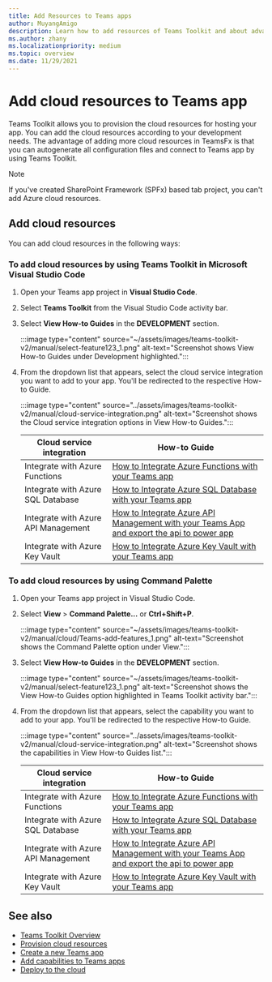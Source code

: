 ```yaml
---
title: Add Resources to Teams apps
author: MuyangAmigo
description: Learn how to add resources of Teams Toolkit and about advantages, limitations, and capabilities.
ms.author: zhany
ms.localizationpriority: medium
ms.topic: overview
ms.date: 11/29/2021
---
```


# Add cloud resources to Teams app

Teams Toolkit allows you to provision the cloud resources for hosting your app. You can add the cloud resources according to your development needs. The advantage of adding more cloud resources in TeamsFx is that you can autogenerate all configuration files and connect to Teams app by using Teams Toolkit.

> [!NOTE]
> If you've created SharePoint Framework (SPFx) based tab project, you can't add Azure cloud resources.

## Add cloud resources

You can add cloud resources in the following ways:

### To add cloud resources by using Teams Toolkit in Microsoft Visual Studio Code

   1. Open your Teams app project in **Visual Studio Code**.
   1. Select **Teams Toolkit** from the Visual Studio Code activity bar.
   1. Select **View How-to Guides** in the **DEVELOPMENT** section.

        :::image type="content" source="~/assets/images/teams-toolkit-v2/manual/select-feature123_1.png" alt-text="Screenshot shows View How-to Guides under Development highlighted.":::

   1. From the dropdown list that appears, select the cloud service integration you want to add to your app. You'll be redirected to the respective How-to Guide.

        :::image type="content" source="../assets/images/teams-toolkit-v2/manual/cloud-service-integration.png" alt-text="Screenshot shows the Cloud service integration options in View How-to Guides.":::

      |**Cloud service integration** | **How-to Guide** |
      |----------|----------|
      |Integrate with Azure Functions | [How to Integrate Azure Functions with your Teams app](https://github.com/OfficeDev/TeamsFx/wiki/How-to-integrate-Azure-Functions-with-your-Teams-app) |
      |Integrate with Azure SQL Database | [How to Integrate Azure SQL Database with your Teams app](https://github.com/OfficeDev/TeamsFx/wiki/Integrate-Azure-SQL-Database-with-your-Teams-app) |
      |Integrate with Azure API Management | [How to Integrate Azure API Management with your Teams App and export the api to power app](https://github.com/OfficeDev/TeamsFx/wiki/Integrate-Azure-API-Management-with-your-Teams-App-and-export-the-api-to-power-app) |
      |Integrate with Azure Key Vault | [How to Integrate Azure Key Vault with your Teams app](https://github.com/OfficeDev/TeamsFx/wiki/Integrate-Azure-Key-Vault-with-your-Teams-app) |

### To add cloud resources by using Command Palette

   1. Open your Teams app project in Visual Studio Code.

   1. Select **View** > **Command Palette...** or **Ctrl+Shift+P**.

      :::image type="content" source="~/assets/images/teams-toolkit-v2/manual/cloud/Teams-add-features_1.png" alt-text="Screenshot shows the Command Palette option under View.":::

   1. Select **View How-to Guides** in the **DEVELOPMENT** section.

        :::image type="content" source="~/assets/images/teams-toolkit-v2/manual/select-feature123_1.png" alt-text="Screenshot shows the View How-to Guides option highlighted in Teams Toolkit activity bar.":::

   1. From the dropdown list that appears, select the capability you want to add to your app. You'll be redirected to the respective How-to Guide.

        :::image type="content" source="../assets/images/teams-toolkit-v2/manual/cloud-service-integration.png" alt-text="Screenshot shows the capabilities in View How-to Guides list.":::

      |**Cloud service integration** | **How-to Guide** |
      |----------|----------|
      |Integrate with Azure Functions | [How to Integrate Azure Functions with your Teams app](https://github.com/OfficeDev/TeamsFx/wiki/How-to-integrate-Azure-Functions-with-your-Teams-app) |
      |Integrate with Azure SQL Database | [How to Integrate Azure SQL Database with your Teams app](https://github.com/OfficeDev/TeamsFx/wiki/Integrate-Azure-SQL-Database-with-your-Teams-app) |
      |Integrate with Azure API Management | [How to Integrate Azure API Management with your Teams App and export the api to power app](https://github.com/OfficeDev/TeamsFx/wiki/Integrate-Azure-API-Management-with-your-Teams-App-and-export-the-api-to-power-app) |
      |Integrate with Azure Key Vault | [How to Integrate Azure Key Vault with your Teams app](https://github.com/OfficeDev/TeamsFx/wiki/Integrate-Azure-Key-Vault-with-your-Teams-app) |

## See also

* [Teams Toolkit Overview](teams-toolkit-fundamentals.md)
* [Provision cloud resources](provision.md)
* [Create a new Teams app](create-new-project.md)
* [Add capabilities to Teams apps](toolkit-v4/add-capability-v4.md)
* [Deploy to the cloud](deploy.md)
